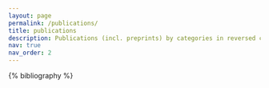 ```yaml
---
layout: page
permalink: /publications/
title: publications
description: Publications (incl. preprints) by categories in reversed chronological order.
nav: true
nav_order: 2
---
```


<!-- _pages/publications.md -->
<div class="publications">

{% bibliography %}

</div>
